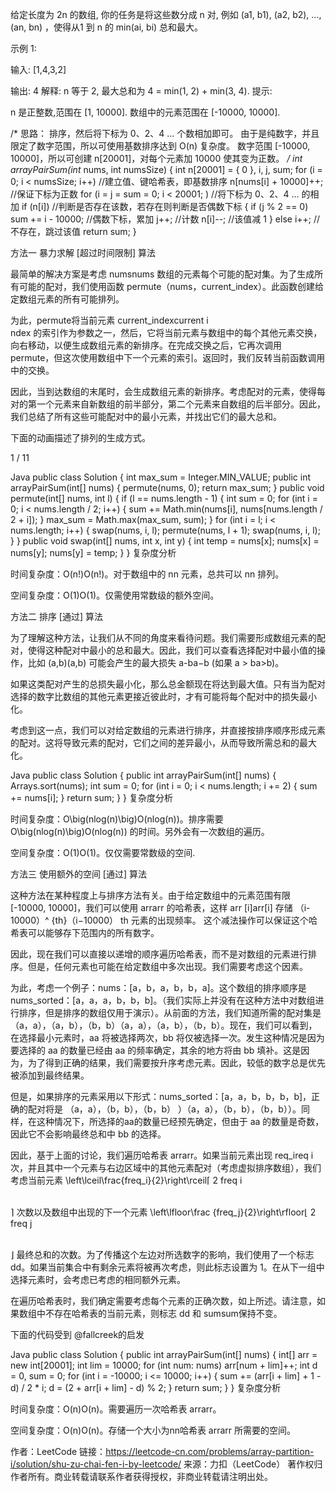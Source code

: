 给定长度为 2n 的数组, 你的任务是将这些数分成 n 对, 例如 (a1, b1), (a2, b2), ..., (an, bn) ，使得从1 到 n 的 min(ai, bi) 总和最大。

示例 1:

输入: [1,4,3,2]

输出: 4
解释: n 等于 2, 最大总和为 4 = min(1, 2) + min(3, 4).
提示:

n 是正整数,范围在 [1, 10000].
数组中的元素范围在 [-10000, 10000].


/*
思路：
排序，然后将下标为 0、2、4 ... 个数相加即可。
由于是纯数字，并且限定了数字范围，所以可使用基数排序达到 O(n) 复杂度。
数字范围 [-10000, 10000]，所以可创建 n[20001]，对每个元素加 10000 使其变为正数。
*/
int arrayPairSum(int* nums, int numsSize)
{
	int n[20001] = { 0 }, i, j, sum;
	for (i = 0; i < numsSize; i++)					//建立值、键哈希表，即基数排序
		n[nums[i] + 10000]++;						//保证下标为正数
	for (i = j = sum = 0; i < 20001; )				//将下标为 0、2、4 ... 的相加
		if (n[i])									//判断是否存在该数，若存在则判断是否偶数下标
		{
			if (j % 2 == 0)	sum += i - 10000;		//偶数下标，累加
			j++;									//计数
			n[i]--;									//该值减 1
		}
		else	i++;								//不存在，跳过该值
	return sum;
}


方法一 暴力求解 [超过时间限制]
算法

最简单的解决方案是考虑 numsnums 数组的元素每个可能的配对集。为了生成所有可能的配对，我们使用函数 permute（nums，current_index）。此函数创建给定数组元素的所有可能排列。

为此，permute将当前元素 current_indexcurrent 
i
​	
 ndex 的索引作为参数之一，然后，它将当前元素与数组中的每个其他元素交换，向右移动，以便生成数组元素的新排序。在完成交换之后，它再次调用 permute，但这次使用数组中下一个元素的索引。返回时，我们反转当前函数调用中的交换。

因此，当到达数组的末尾时，会生成数组元素的新排序。考虑配对的元素，使得每对的第一个元素来自新数组的前半部分，第二个元素来自数组的后半部分。因此，我们总结了所有这些可能配对中的最小元素，并找出它们的最大总和。

下面的动画描述了排列的生成方式。


1 / 11

Java
public class Solution {
    int max_sum = Integer.MIN_VALUE;
    public int arrayPairSum(int[] nums) {
        permute(nums, 0);
        return max_sum;
    }
    public void permute(int[] nums, int l) {
        if (l == nums.length - 1) {
            int sum = 0;
            for (int i = 0; i < nums.length / 2; i++) {
                sum += Math.min(nums[i], nums[nums.length / 2 + i]);
            }
            max_sum = Math.max(max_sum, sum);
        }
        for (int i = l; i < nums.length; i++) {
            swap(nums, i, l);
            permute(nums, l + 1);
            swap(nums, i, l);
        }
    }
    public void swap(int[] nums, int x, int y) {
        int temp = nums[x];
        nums[x] = nums[y];
        nums[y] = temp;
    }
}
复杂度分析

时间复杂度：O(n!)O(n!)。对于数组中的 nn 元素，总共可以 nn 排列。

空间复杂度：O(1)O(1)。仅需使用常数级的额外空间。

方法二 排序 [通过]
算法

为了理解这种方法，让我们从不同的角度来看待问题。我们需要形成数组元​​素的配对，使得这种配对中最小的总和最大。因此，我们可以查看选择配对中最小值的操作，比如 (a,b)(a,b) 可能会产生的最大损失 a-ba−b (如果 a > ba>b)。

如果这类配对产生的总损失最小化，那么总金额现在将达到最大值。只有当为配对选择的数字比数组的其他元素更接近彼此时，才有可能将每个配对中的损失最小化。

考虑到这一点，我们可以对给定数组的元素进行排序，并直接按排序顺序形成元素的配对。这将导致元素的配对，它们之间的差异最小，从而导致所需总和的最大化。

Java
public class Solution {
    public int arrayPairSum(int[] nums) {
        Arrays.sort(nums);
        int sum = 0;
        for (int i = 0; i < nums.length; i += 2) {
            sum += nums[i];
        }
        return sum;
    }
}
复杂度分析

时间复杂度：O\big(nlog(n)\big)O(nlog(n))。排序需要 O\big(nlog(n)\big)O(nlog(n)) 的时间。另外会有一次数组的遍历。

空间复杂度：O(1)O(1)。仅仅需要常数级的空间.

方法三 使用额外的空间 [通过]
算法

这种方法在某种程度上与排序方法有关。由于给定数组中的元素范围有限 [-10000, 10000]，我们可以使用 arrarr 的哈希表，这样 arr [i]arr[i] 存储 （i-10000）^ {th}（i−10000） 
th
  元素的出现频率。 这个减法操作可以保证这个哈希表可以能够存下范围内的所有数字。

因此，现在我们可以直接以递增的顺序遍历哈希表，而不是对数组的元素进行排序。但是，任何元素也可能在给定数组中多次出现。我们需要考虑这个因素。

为此，考虑一个例子：nums：[a，b，a，b，b，a]。这个数组的排序顺序是 nums_sorted：[a，a，a，b，b，b]。（我们实际上并没有在这种方法中对数组进行排序，但是排序的数组仅用于演示）。从前面的方法，我们知道所需的配对集是 （a，a），（a，b），（b，b）（a，a），（a，b），（b，b）。现在，我们可以看到，在选择最小元素时，aa 将被选择两次，bb 将仅被选择一次。发生这种情况是因为要选择的 aa 的数量已经由 aa 的频率确定，其余的地方将由 bb 填补。这是因为，为了得到正确的结果，我们需要按升序考虑元素。因此，较低的数字总是优先被添加到最终结果。

但是，如果排序的元素采用以下形式：nums_sorted：[a，a，b，b，b，b]，正确的配对将是 （a，a），（b，b），（b，b） ）（a，a），（b，b），（b，b））。同样，在这种情况下，所选择的aa的数量已经预先确定，但由于 aa 的数量是奇数，因此它不会影响最终总和中 bb 的选择。

因此，基于上面的讨论，我们遍历哈希表 arrarr。如果当前元素出现 req_ireq 
i
​	
  次，并且其中一个元素与右边区域中的其他元素配对（考虑虚拟排序数组），我们考虑当前元素 \left\lceil\frac{freq_i}{2}\right\rceil⌈ 
2
freq 
i
​	
 
​	
 ⌉ 次数以及数组中出现的下一个元素 \left\lfloor\frac {freq_j}{2}\right\rfloor⌊ 
2
freq 
j
​	
 
​	
 ⌋ 最终总和的次数。为了传播这个左边对所选数字的影响，我们使用了一个标志 dd。如果当前集合中有剩余元素将被再次考虑，则此标志设置为 1。在从下一组中选择元素时，会考虑已考虑的相同额外元素。

在遍历哈希表时，我们确定需要考虑每个元素的正确次数，如上所述。请注意，如果数组中不存在哈希表的当前元素，则标志 dd 和 sumsum保持不变。

下面的代码受到 @fallcreek的启发

Java
public class Solution {
    public int arrayPairSum(int[] nums) {
        int[] arr = new int[20001];
        int lim = 10000;
        for (int num: nums)
            arr[num + lim]++;
        int d = 0, sum = 0;
        for (int i = -10000; i <= 10000; i++) {
            sum += (arr[i + lim] + 1 - d) / 2 * i;
            d = (2 + arr[i + lim] - d) % 2;
        }
        return sum;
    }
} 
复杂度分析

时间复杂度：O(n)O(n)。需要遍历一次哈希表 arrarr。

空间复杂度：O(n)O(n)。存储一个大小为nn哈希表 arrarr 所需要的空间。

作者：LeetCode
链接：https://leetcode-cn.com/problems/array-partition-i/solution/shu-zu-chai-fen-i-by-leetcode/
来源：力扣（LeetCode）
著作权归作者所有。商业转载请联系作者获得授权，非商业转载请注明出处。